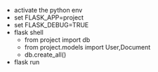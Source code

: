 - activate the python env
- set FLASK_APP=project
- set FLASK_DEBUG=TRUE
- flask shell
  - from project import db
  - from project.models import User,Document
  - db.create_all()
- flask run
